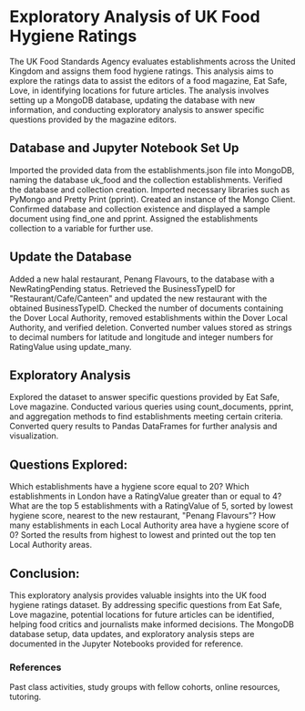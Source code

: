 # Exploratory Analysis of UK Food Hygiene Ratings

The UK Food Standards Agency evaluates establishments across the United Kingdom and assigns them food hygiene ratings. This analysis aims to explore the ratings data to assist the editors of a food magazine, Eat Safe, Love, in identifying locations for future articles. The analysis involves setting up a MongoDB database, updating the database with new information, and conducting exploratory analysis to answer specific questions provided by the magazine editors.

## Database and Jupyter Notebook Set Up

Imported the provided data from the establishments.json file into MongoDB, naming the database uk_food and the collection establishments.
Verified the database and collection creation.
Imported necessary libraries such as PyMongo and Pretty Print (pprint).
Created an instance of the Mongo Client.
Confirmed database and collection existence and displayed a sample document using find_one and pprint.
Assigned the establishments collection to a variable for further use.

## Update the Database

Added a new halal restaurant, Penang Flavours, to the database with a NewRatingPending status.
Retrieved the BusinessTypeID for "Restaurant/Cafe/Canteen" and updated the new restaurant with the obtained BusinessTypeID.
Checked the number of documents containing the Dover Local Authority, removed establishments within the Dover Local Authority, and verified deletion.
Converted number values stored as strings to decimal numbers for latitude and longitude and integer numbers for RatingValue using update_many.

## Exploratory Analysis

Explored the dataset to answer specific questions provided by Eat Safe, Love magazine.
Conducted various queries using count_documents, pprint, and aggregation methods to find establishments meeting certain criteria.
Converted query results to Pandas DataFrames for further analysis and visualization.

## Questions Explored:

Which establishments have a hygiene score equal to 20?
Which establishments in London have a RatingValue greater than or equal to 4?
What are the top 5 establishments with a RatingValue of 5, sorted by lowest hygiene score, nearest to the new restaurant, "Penang Flavours"?
How many establishments in each Local Authority area have a hygiene score of 0? Sorted the results from highest to lowest and printed out the top ten Local Authority areas.

## Conclusion:
This exploratory analysis provides valuable insights into the UK food hygiene ratings dataset. By addressing specific questions from Eat Safe, Love magazine, potential locations for future articles can be identified, helping food critics and journalists make informed decisions. The MongoDB database setup, data updates, and exploratory analysis steps are documented in the Jupyter Notebooks provided for reference.

### References
Past class activities, study groups with fellow cohorts, online resources, tutoring.

